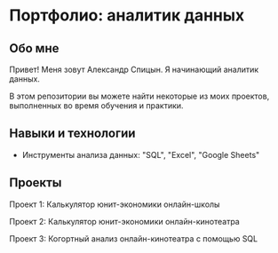 # Портфолио: аналитик данных

## Обо мне

Привет! Меня зовут Александр Спицын. Я начинающий аналитик данных.

В этом репозитории вы можете найти некоторые из моих проектов, выполненных во время обучения и практики.


## Навыки и технологии
- Инструменты анализа данных: "SQL", "Excel", "Google Sheets"

## Проекты
<p> Проект 1: Калькулятор юнит-экономики онлайн-школы
<p> Проект 2: Калькулятор юнит-экономики онлайн-кинотеатра
<p> Проект 3: Когортный анализ онлайн-кинотеатра с помощью SQL
